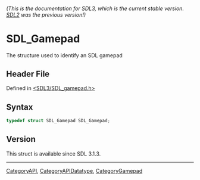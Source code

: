 ###### (This is the documentation for SDL3, which is the current stable version. [SDL2](https://wiki.libsdl.org/SDL2/) was the previous version!)
# SDL_Gamepad

The structure used to identify an SDL gamepad

## Header File

Defined in [<SDL3/SDL_gamepad.h>](https://github.com/libsdl-org/SDL/blob/main/include/SDL3/SDL_gamepad.h)

## Syntax

```c
typedef struct SDL_Gamepad SDL_Gamepad;
```

## Version

This struct is available since SDL 3.1.3.

----
[CategoryAPI](CategoryAPI), [CategoryAPIDatatype](CategoryAPIDatatype), [CategoryGamepad](CategoryGamepad)

